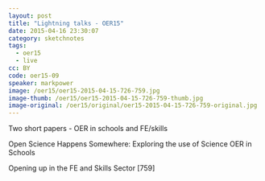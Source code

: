 ```yaml
---
layout: post
title: "Lightning talks - OER15"
date: 2015-04-16 23:30:07
category: sketchnotes
tags:
  - oer15
  - live
cc: BY
code: oer15-09
speaker: markpower
image: /oer15/oer15-2015-04-15-726-759.jpg
image-thumb: /oer15/oer15-2015-04-15-726-759-thumb.jpg
image-original: /oer15/original/oer15-2015-04-15-726-759-original.jpg
---
```

Two short papers - OER in schools and FE/skills

Open Science Happens Somewhere: Exploring the use of Science OER in Schools

Opening up in the FE and Skills Sector [759]
